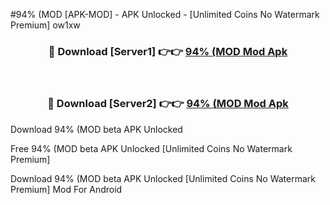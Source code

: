 #94% (MOD [APK-MOD] - APK Unlocked - [Unlimited Coins No Watermark Premium] ow1xw



<div align="center">

<h3>🔴 Download [Server1] 👉👉 <a href="https://momento.my/?title=94%_(MOD">94% (MOD Mod Apk</a></h3><br>

<h3>🔴 Download [Server2] 👉👉 <a href="https://momento.my/?title=94%_(MOD">94% (MOD Mod Apk</a></h3>
</div>



Download 94% (MOD beta APK Unlocked

Free 94% (MOD beta APK Unlocked [Unlimited Coins No Watermark Premium]

Download 94% (MOD beta APK Unlocked [Unlimited Coins No Watermark Premium] Mod For Android
